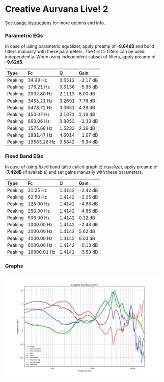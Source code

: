 # Creative Aurvana Live! 2
See [usage instructions](https://github.com/jaakkopasanen/AutoEq#usage) for more options and info.

### Parametric EQs
In case of using parametric equalizer, apply preamp of **-9.64dB** and build filters manually
with these parameters. The first 5 filters can be used independently.
When using independent subset of filters, apply preamp of **-9.62dB**.

| Type    | Fc          |      Q | Gain     |
|:--------|:------------|:-------|:---------|
| Peaking | 34.98 Hz    | 0.5512 | -2.17 dB |
| Peaking | 176.21 Hz   | 0.6136 | -5.85 dB |
| Peaking | 2002.80 Hz  | 2.1113 | 6.00 dB  |
| Peaking | 3455.21 Hz  | 3.2691 | 7.78 dB  |
| Peaking | 5478.72 Hz  | 3.0651 | 4.39 dB  |
| Peaking | 453.07 Hz   | 2.1671 | 2.16 dB  |
| Peaking | 863.06 Hz   | 0.8853 | -2.33 dB |
| Peaking | 1575.68 Hz  | 1.5233 | 2.36 dB  |
| Peaking | 1881.47 Hz  | 4.6014 | -1.67 dB |
| Peaking | 19583.26 Hz | 0.5842 | -5.94 dB |

### Fixed Band EQs
In case of using fixed band (also called graphic) equalizer, apply preamp of **-7.42dB**
(if available) and set gains manually with these parameters.

| Type    | Fc          |      Q | Gain     |
|:--------|:------------|:-------|:---------|
| Peaking | 31.25 Hz    | 1.4142 | -2.42 dB |
| Peaking | 62.50 Hz    | 1.4142 | -2.05 dB |
| Peaking | 125.00 Hz   | 1.4142 | -4.68 dB |
| Peaking | 250.00 Hz   | 1.4142 | -4.85 dB |
| Peaking | 500.00 Hz   | 1.4142 | 0.12 dB  |
| Peaking | 1000.00 Hz  | 1.4142 | -2.48 dB |
| Peaking | 2000.00 Hz  | 1.4142 | 5.62 dB  |
| Peaking | 4000.00 Hz  | 1.4142 | 6.03 dB  |
| Peaking | 8000.00 Hz  | 1.4142 | -0.13 dB |
| Peaking | 16000.01 Hz | 1.4142 | -3.53 dB |

### Graphs
![](./Creative%20Aurvana%20Live!%202.png)